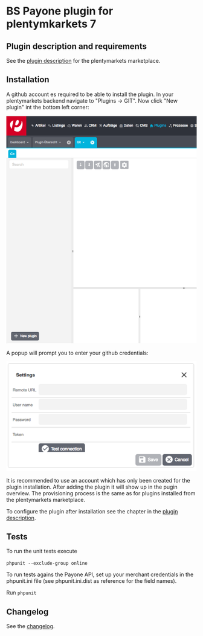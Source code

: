#  BS Payone plugin for plentymkarkets 7

## Plugin description and requirements

See the [plugin description](./meta/documents/user_guide_de.md) for the plentymarkets marketplace.

## Installation

A github account es required to be able to install the plugin. In your plentymarkets backend navigate to 
"Plugins -> GIT". Now click "New plugin" int the bottom left corner:

![Add new plugin](./meta/images/plugin_from_git.png)

A popup will prompt you to enter your github credentials:

![credential form](./meta/images/git_credentials.png)
 
It is recommended to use an account which has only been created 
for the plugin installation. After adding the plugin it will show up in the pugin overview. The provisioning process is 
the same as for plugins installed from the plentymarkets marketplace.

To configure the plugin after installation see the chapter in the [plugin description](./meta/documents/user_guide_de.md).

## Tests

To run the unit tests execute 

```phpunit --exclude-group online```

To run tests agains the Payone API, set up your merchant credentials in the phpunit.ini file (see phpunit.ini.dist as 
reference for the field names).

Run ```phpunit```

## Changelog

See the [changelog](./CHANGELOG.md).
